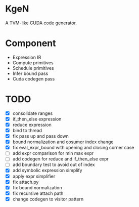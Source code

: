 # KgeN
A TVM-like CUDA code generator.

# Component
* Expression IR
* Compute primitives
* Schedule primitives
* Infer bound pass
* Cuda codegen pass

# TODO
- [x] consolidate ranges
- [x] if_then_else expression
- [x] reduce expression
- [x] bind to thread
- [x] fix pass up and pass down
- [x] bound normalization and cosumer index change
- [x] fix eval_expr_bound with opening and closing corner case
- [ ] add expr comparison for min max expr
- [ ] add codegen for reduce and if_then_else expr
- [ ] add boundary test to avoid out of index
- [x] add symbolic expression simplify
- [x] apply expr simplifier
- [x] fix attach.py
- [x] fix bound normalization
- [x] fix recursive attach path
- [x] change codegen to visitor pattern